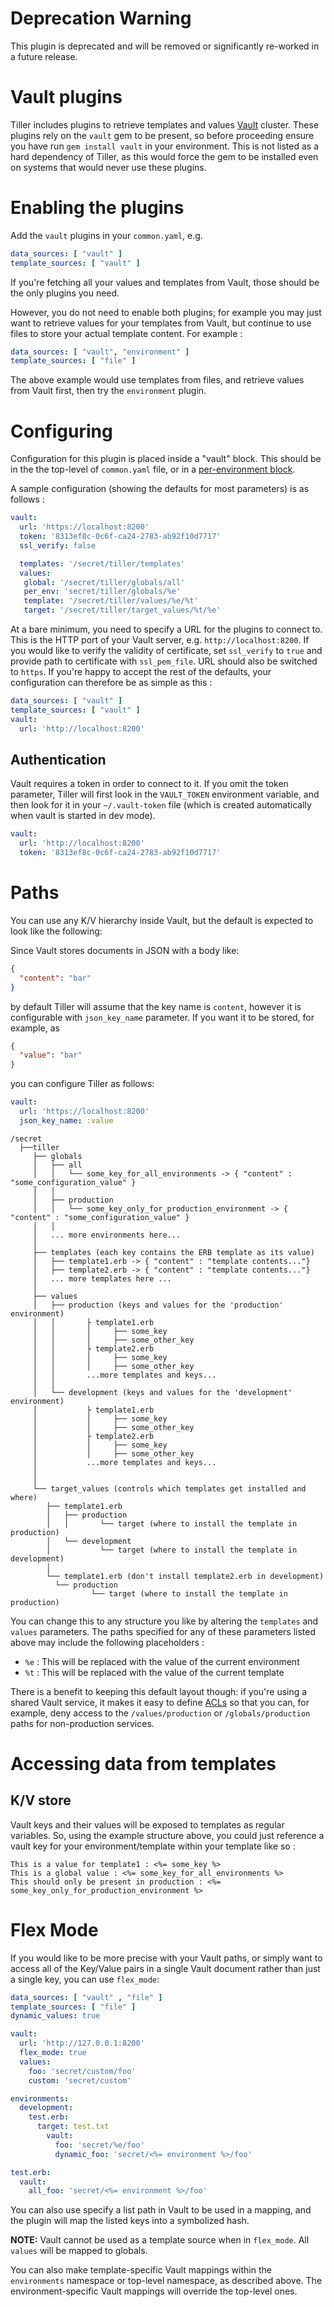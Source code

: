 # Deprecation Warning

This plugin is deprecated and will be removed or significantly re-worked in a future release.

# Vault plugins

Tiller includes plugins to retrieve templates and values [Vault](https://www.vaultproject.io) cluster. These plugins rely on the `vault` gem to be present, so before proceeding ensure you have run `gem install vault` in your environment. This is not listed as a hard dependency of Tiller, as this would force the gem to be installed even on systems that would never use these plugins.

# Enabling the plugins
Add the `vault` plugins in your `common.yaml`, e.g.

```yaml
data_sources: [ "vault" ]
template_sources: [ "vault" ]
```

If you're fetching all your values and templates from Vault, those should be the only plugins you need.

However, you do not need to enable both plugins; for example you may just want to retrieve values for your templates from Vault, but continue to use files to store your actual template content. For example :

```yaml
data_sources: [ "vault", "environment" ]
template_sources: [ "file" ]
```

The above example would use templates from files, and retrieve values from Vault first, then try the `environment` plugin.


# Configuring
Configuration for this plugin is placed inside a "vault" block. This should be in the the top-level of `common.yaml` file, or in a [per-environment block](file.md#overriding-common-settings).

A sample configuration (showing the defaults for most parameters) is as follows :

```yaml
vault:
  url: 'https://localhost:8200'
  token: '8313ef8c-0c6f-ca24-2783-ab92f10d7717'
  ssl_verify: false

  templates: '/secret/tiller/templates'
  values:
   global: '/secret/tiller/globals/all'
   per_env: 'secret/tiller/globals/%e'
   template: '/secret/tiller/values/%e/%t'
   target: '/secret/tiller/target_values/%t/%e'
```

At a bare minimum, you need to specify a URL for the plugins to connect to. This is the HTTP port of your Vault server, e.g. `http://localhost:8200`. If you would like to verify the validity of certificate, set `ssl_verify` to `true` and provide path to certificate with `ssl_pem_file`. URL should also be switched to `https`. If you're happy to accept the rest of the defaults, your configuration can therefore be as simple as this :

```yaml
data_sources: [ "vault" ]
template_sources: [ "vault" ]
vault:
  url: 'http://localhost:8200'
```

## Authentication

Vault requires a token in order to connect to it. If you omit the token parameter, Tiller will first look in the `VAULT_TOKEN` environment variable, and then look for it in your `~/.vault-token` file (which is created automatically when vault is started in dev mode).


```yaml
vault:
  url: 'http://localhost:8200'
  token: '8313ef8c-0c6f-ca24-2783-ab92f10d7717'
```

# Paths
You can use any K/V hierarchy inside Vault, but the default is expected to look like the following:

Since Vault stores documents in JSON with a body like:

```json
{
  "content": "bar"
}
```

by default Tiller will assume that the key name is `content`, however it is configurable with `json_key_name` parameter. If you want it to be stored, for example, as

```json
{
  "value": "bar"
}
```

you can configure Tiller as follows:

```yaml
vault:
  url: 'https://localhost:8200'
  json_key_name: :value
```
	/secret
	  ├──tiller
		 ├── globals
	 	 │   ├── all
	 	 │   │   └── some_key_for_all_environments -> { "content" : "some_configuration_value" }
	 	 │   │
	 	 │   ├── production
	 	 │   │   └── some_key_only_for_production_environment -> { "content" : "some_configuration_value" }
	 	 │   │
	 	 │   ... more environments here...
	 	 │
	 	 ├── templates (each key contains the ERB template as its value)
	 	 │   ├── template1.erb -> { "content" : "template contents..."}
	 	 │   ├── template2.erb -> { "content" : "template contents..."}
	 	 │   ... more templates here ...
	 	 │
	 	 ├── values
	 	 │   ├── production (keys and values for the 'production' environment)
	 	 │   │       ├ template1.erb
	 	 │   │       │     ├── some_key
	 	 │   │       │     ├── some_other_key
     	 │   │       ├ template2.erb
	 	 │   │       │     ├── some_key
	 	 │   │       │     ├── some_other_key
     	 │   │       ...more templates and keys...
 	 	 │   │
 	 	 │   └── development (keys and values for the 'development' environment)
	 	 │           ├ template1.erb
	 	 │           │     ├── some_key
	 	 │           │     ├── some_other_key
     	 │           ├ template2.erb
	 	 │           │     ├── some_key
	 	 │           │     ├── some_other_key
     	 │           ...more templates and keys...
 	 	 │
 	 	 │
    	 └── target_values (controls which templates get installed and where)
	     	├── template1.erb
	     	│   ├── production
	     	│   │       └── target (where to install the template in production)
	     	│   └── development
	     	│           └── target (where to install the template in development)
	     	│
	     	└── template1.erb (don't install template2.erb in development)
	       	  └── production
	                  └── target (where to install the template in production)



You can change this to any structure you like by altering the `templates` and `values` parameters. The paths specified for any of these parameters listed above may include the following placeholders :

* `%e` : This will be replaced with the value of the current environment
* `%t` : This will be replaced with the value of the current template

There is a benefit to keeping this default layout though: if you're using a shared Vault service, it makes it easy to define [ACLs](https://www.vaultproject.io/intro/getting-started/acl.html) so that you can, for example, deny access to the `/values/production` or `/globals/production` paths for non-production services.

# Accessing data from templates

## K/V store
Vault keys and their values will be exposed to templates as regular variables. So, using the example structure above, you could just reference a vault key for your environment/template within your template like so :

```erb
This is a value for template1 : <%= some_key %>
This is a global value : <%= some_key_for_all_environments %>
This should only be present in production : <%= some_key_only_for_production_environment %>
```

# Flex Mode

If you would like to be more precise with your Vault paths, or simply want to access all of the Key/Value pairs in a single Vault document rather than just a single key, you can use `flex_mode`:

```yaml
data_sources: [ "vault" , "file" ]
template_sources: [ "file" ]
dynamic_values: true

vault:
  url: 'http://127.0.0.1:8200'
  flex_mode: true
  values:
    foo: 'secret/custom/foo'
    custom: 'secret/custom'

environments:
  development:
    test.erb:
      target: test.txt
        vault:
          foo: 'secret/%e/foo'
          dynamic_foo: 'secret/<%= environment %>/foo'

test.erb:
  vault:
    all_foo: 'secret/<%= environment %>/foo'
```

You can also use specify a list path in Vault to be used in a mapping, and the plugin will map the listed keys into a symbolized hash.

**NOTE:** Vault cannot be used as a template source when in `flex_mode`. All `values` will be mapped to globals.

You can also make template-specific Vault mappings within the `environments` namespace or top-level namespace, as described above. The environment-specific Vault mappings will override the top-level ones.
